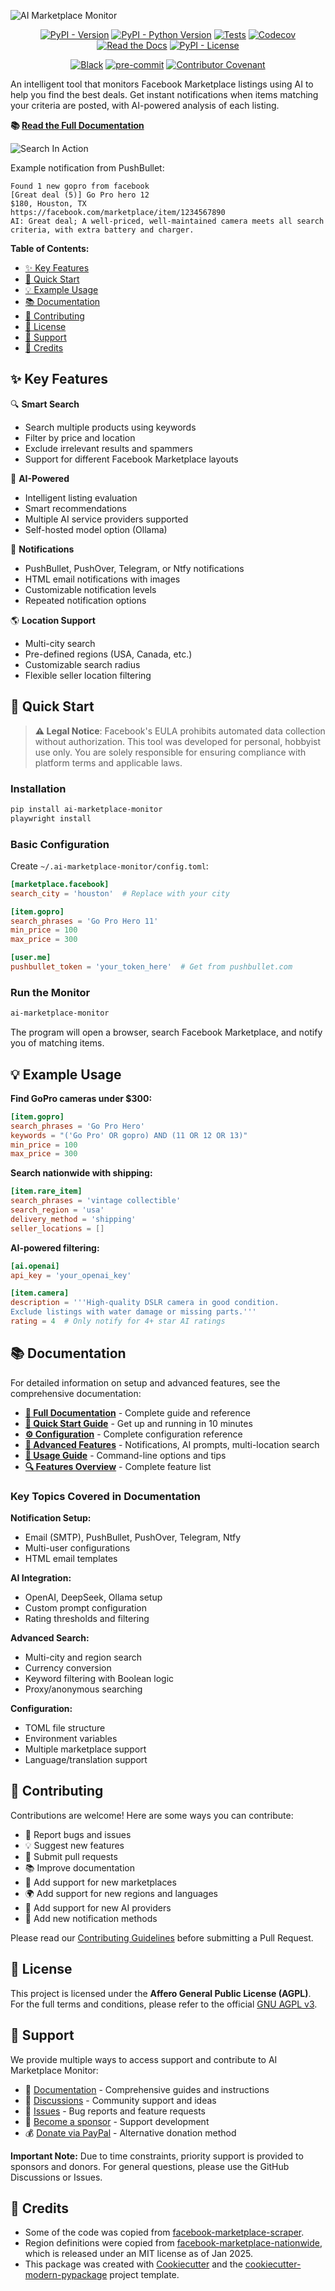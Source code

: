 ![AI Marketplace Monitor](docs/AIMM_neutral.png)

<div align="center">

[![PyPI - Version](https://img.shields.io/pypi/v/ai-marketplace-monitor.svg)](https://pypi.python.org/pypi/ai-marketplace-monitor)
[![PyPI - Python Version](https://img.shields.io/pypi/pyversions/ai-marketplace-monitor.svg)](https://pypi.python.org/pypi/ai-marketplace-monitor)
[![Tests](https://github.com/BoPeng/ai-marketplace-monitor/workflows/tests/badge.svg)](https://github.com/BoPeng/ai-marketplace-monitor/actions?workflow=tests)
[![Codecov](https://codecov.io/gh/BoPeng/ai-marketplace-monitor/branch/main/graph/badge.svg)](https://codecov.io/gh/BoPeng/ai-marketplace-monitor)
[![Read the Docs](https://readthedocs.org/projects/ai-marketplace-monitor/badge/)](https://ai-marketplace-monitor.readthedocs.io/)
[![PyPI - License](https://img.shields.io/pypi/l/ai-marketplace-monitor.svg)](https://pypi.python.org/pypi/ai-marketplace-monitor)

[![Black](https://img.shields.io/badge/code%20style-black-000000.svg)](https://github.com/psf/black)
[![pre-commit](https://img.shields.io/badge/pre--commit-enabled-brightgreen?logo=pre-commit&logoColor=white)](https://github.com/pre-commit/pre-commit)
[![Contributor Covenant](https://img.shields.io/badge/Contributor%20Covenant-2.1-4baaaa.svg)](https://www.contributor-covenant.org/version/2/1/code_of_conduct/)

</div>

An intelligent tool that monitors Facebook Marketplace listings using AI to help you find the best deals. Get instant notifications when items matching your criteria are posted, with AI-powered analysis of each listing.

**📚 [Read the Full Documentation](https://ai-marketplace-monitor.readthedocs.io/)**

![Search In Action](docs/search_in_action.png)

Example notification from PushBullet:

```
Found 1 new gopro from facebook
[Great deal (5)] Go Pro hero 12
$180, Houston, TX
https://facebook.com/marketplace/item/1234567890
AI: Great deal; A well-priced, well-maintained camera meets all search criteria, with extra battery and charger.
```

**Table of Contents:**

- [✨ Key Features](#-key-features)
- [🚀 Quick Start](#-quick-start)
- [💡 Example Usage](#-example-usage)
- [📚 Documentation](#-documentation)
- [🤝 Contributing](#-contributing)
- [📜 License](#-license)
- [💬 Support](#-support)
- [🙏 Credits](#-credits)

## ✨ Key Features

🔍 **Smart Search**

- Search multiple products using keywords
- Filter by price and location
- Exclude irrelevant results and spammers
- Support for different Facebook Marketplace layouts

🤖 **AI-Powered**

- Intelligent listing evaluation
- Smart recommendations
- Multiple AI service providers supported
- Self-hosted model option (Ollama)

📱 **Notifications**

- PushBullet, PushOver, Telegram, or Ntfy notifications
- HTML email notifications with images
- Customizable notification levels
- Repeated notification options

🌎 **Location Support**

- Multi-city search
- Pre-defined regions (USA, Canada, etc.)
- Customizable search radius
- Flexible seller location filtering

## 🚀 Quick Start

> **⚠️ Legal Notice**: Facebook's EULA prohibits automated data collection without authorization. This tool was developed for personal, hobbyist use only. You are solely responsible for ensuring compliance with platform terms and applicable laws.

### Installation

```bash
pip install ai-marketplace-monitor
playwright install
```

### Basic Configuration

Create `~/.ai-marketplace-monitor/config.toml`:

```toml
[marketplace.facebook]
search_city = 'houston'  # Replace with your city

[item.gopro]
search_phrases = 'Go Pro Hero 11'
min_price = 100
max_price = 300

[user.me]
pushbullet_token = 'your_token_here'  # Get from pushbullet.com
```

### Run the Monitor

```bash
ai-marketplace-monitor
```

The program will open a browser, search Facebook Marketplace, and notify you of matching items.

## 💡 Example Usage

**Find GoPro cameras under $300:**
```toml
[item.gopro]
search_phrases = 'Go Pro Hero'
keywords = "('Go Pro' OR gopro) AND (11 OR 12 OR 13)"
min_price = 100
max_price = 300
```

**Search nationwide with shipping:**
```toml
[item.rare_item]
search_phrases = 'vintage collectible'
search_region = 'usa'
delivery_method = 'shipping'
seller_locations = []
```

**AI-powered filtering:**
```toml
[ai.openai]
api_key = 'your_openai_key'

[item.camera]
description = '''High-quality DSLR camera in good condition.
Exclude listings with water damage or missing parts.'''
rating = 4  # Only notify for 4+ star AI ratings
```

## 📚 Documentation

For detailed information on setup and advanced features, see the comprehensive documentation:

- **[📖 Full Documentation](https://ai-marketplace-monitor.readthedocs.io/)** - Complete guide and reference
- **[🚀 Quick Start Guide](https://ai-marketplace-monitor.readthedocs.io/en/latest/quickstart.html)** - Get up and running in 10 minutes
- **[⚙️ Configuration](https://ai-marketplace-monitor.readthedocs.io/en/latest/configuration.html)** - Complete configuration reference
- **[🔧 Advanced Features](https://ai-marketplace-monitor.readthedocs.io/en/latest/advanced-features.html)** - Notifications, AI prompts, multi-location search
- **[📱 Usage Guide](https://ai-marketplace-monitor.readthedocs.io/en/latest/usage.html)** - Command-line options and tips
- **[🔍 Features Overview](https://ai-marketplace-monitor.readthedocs.io/en/latest/features.html)** - Complete feature list

### Key Topics Covered in Documentation

**Notification Setup:**
- Email (SMTP), PushBullet, PushOver, Telegram, Ntfy
- Multi-user configurations
- HTML email templates

**AI Integration:**
- OpenAI, DeepSeek, Ollama setup
- Custom prompt configuration
- Rating thresholds and filtering

**Advanced Search:**
- Multi-city and region search
- Currency conversion
- Keyword filtering with Boolean logic
- Proxy/anonymous searching

**Configuration:**
- TOML file structure
- Environment variables
- Multiple marketplace support
- Language/translation support

## 🤝 Contributing

Contributions are welcome! Here are some ways you can contribute:

- 🐛 Report bugs and issues
- 💡 Suggest new features
- 🔧 Submit pull requests
- 📚 Improve documentation
- 🏪 Add support for new marketplaces
- 🌍 Add support for new regions and languages
- 🤖 Add support for new AI providers
- 📱 Add new notification methods

Please read our [Contributing Guidelines](https://ai-marketplace-monitor.readthedocs.io/en/latest/contributing.html) before submitting a Pull Request.

## 📜 License

This project is licensed under the **Affero General Public License (AGPL)**. For the full terms and conditions, please refer to the official [GNU AGPL v3](https://www.gnu.org/licenses/agpl-3.0.en.html).

## 💬 Support

We provide multiple ways to access support and contribute to AI Marketplace Monitor:

- 📖 [Documentation](https://ai-marketplace-monitor.readthedocs.io/) - Comprehensive guides and instructions
- 🤝 [Discussions](https://github.com/BoPeng/ai-marketplace-monitor/discussions) - Community support and ideas
- 🐛 [Issues](https://github.com/BoPeng/ai-marketplace-monitor/issues) - Bug reports and feature requests
- 💖 [Become a sponsor](https://github.com/sponsors/BoPeng) - Support development
- 💰 [Donate via PayPal](https://www.paypal.com/donate/?hosted_button_id=3WT5JPQ2793BN) - Alternative donation method

**Important Note:** Due to time constraints, priority support is provided to sponsors and donors. For general questions, please use the GitHub Discussions or Issues.

## 🙏 Credits

- Some of the code was copied from [facebook-marketplace-scraper](https://github.com/passivebot/facebook-marketplace-scraper).
- Region definitions were copied from [facebook-marketplace-nationwide](https://github.com/gmoz22/facebook-marketplace-nationwide/), which is released under an MIT license as of Jan 2025.
- This package was created with [Cookiecutter](https://github.com/cookiecutter/cookiecutter) and the [cookiecutter-modern-pypackage](https://github.com/fedejaure/cookiecutter-modern-pypackage) project template.
